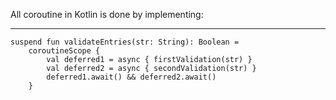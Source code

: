 All coroutine in Kotlin is done by implementing:

***
```
suspend fun validateEntries(str: String): Boolean =
    coroutineScope {
        val deferred1 = async { firstValidation(str) }
        val deferred2 = async { secondValidation(str) }
        deferred1.await() && deferred2.await()
    }
```